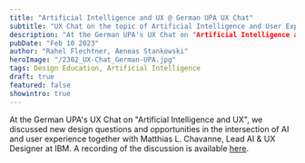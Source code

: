 ```yaml
---
title: "Artificial Intelligence and UX @ German UPA UX Chat"
subtitle: "UX Chat on the topic of Artificial Intelligence and User Experience"
description: "At the German UPA's UX Chat on "Artificial Intelligence and UX", we discussed new design questions and opportunities in the intersection of AI and user experience together with Matthias L. Chavanne, Lead AI & UX Designer at IBM."
pubDate: "Feb 10 2023"
author: "Rahel Flechtner, Aeneas Stankowski"
heroImage: "/2302_UX-Chat_German-UPA.jpg"
tags: Design Education, Artificial Intelligence
draft: true 
featured: false
showintro: true
---
```


At the German UPA's UX Chat on "Artificial Intelligence and UX", we discussed new design questions and opportunities in the intersection of AI and user experience together with Matthias L. Chavanne, Lead AI & UX Designer at IBM. A recording of the discussion is available [here](https://germanupa.de/veranstaltungen/veranstaltungskalender/ux-chat-kuenstliche-intelligenz-und-ux).
